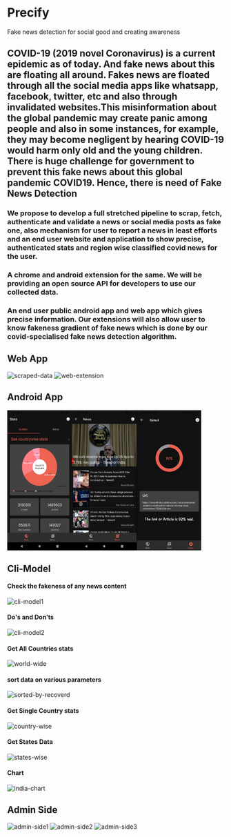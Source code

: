 # Precify
Fake news detection for social good and creating awareness

## COVID-19 (2019 novel Coronavirus) is a current epidemic as of today. And fake news about this are floating all around. Fakes news are floated through all the social media apps like whatsapp, facebook, twitter, etc and  also through invalidated websites.This misinformation about the global pandemic may create panic among people and also in some instances, for example, they may become negligent by hearing COVID-19 would harm only old and the young children. There is huge challenge for government to prevent this fake news about this global pandemic COVID19. Hence, there is need of Fake News Detection 
### We propose to develop a full stretched pipeline to scrap, fetch, authenticate and validate a news or social media posts as fake one, also mechanism for user to report a news in least efforts and an end user website and application to show precise, authenticated stats and region wise classified covid news for the user.
### A chrome and android extension for the same. We will be providing an open source API for developers to use our collected data.
### An end user public android app and web app which gives precise information. Our extensions will also allow user to know fakeness gradient of fake news which is done by our covid-specialised fake news detection algorithm.



## Web App
![scraped-data](https://user-images.githubusercontent.com/50859092/79023434-f644b000-7b9d-11ea-8e53-f305680c5f1d.png)
![web-extension](https://user-images.githubusercontent.com/50859092/79023509-1f654080-7b9e-11ea-9e96-7ccbd590db11.png)

## Android App
<div style="display:flex;">
<img src="Android/screenshots/Screenshot_1587113720.png" width="150">
<img src="Android/screenshots/Screenshot_1587113698.png" width="150">
<img src="Android/screenshots/vlcsnap-2020-04-22-11h47m48s579%20(2).png" width="150">
</div>

## Cli-Model

#### Check the fakeness of any news content
![cli-model1](https://user-images.githubusercontent.com/50859092/80065437-bc898700-8557-11ea-8cb3-46f7f64f513c.png)

#### Do's and Don'ts
![cli-model2](https://user-images.githubusercontent.com/50859092/80065494-daef8280-8557-11ea-9a9a-31a5f342ce0f.png)

#### Get All Countries stats 
![world-wide](https://user-images.githubusercontent.com/50859092/80066278-4423c580-8559-11ea-98b5-883972f400de.png)

#### sort data on various parameters
![sorted-by-recoverd](https://user-images.githubusercontent.com/50859092/80066623-e643ad80-8559-11ea-93b3-fc2538600ace.png)

#### Get Single Country stats
![country-wise](https://user-images.githubusercontent.com/50859092/80066178-1e96bc00-8559-11ea-868f-0d7312e33a39.png)

#### Get States Data
![states-wise](https://user-images.githubusercontent.com/50859092/80066338-5e5da380-8559-11ea-9bbe-4ad130631c11.png)

#### Chart
![india-chart](https://user-images.githubusercontent.com/50859092/80066441-91a03280-8559-11ea-9159-84c353fa428f.png)


## Admin Side
![admin-side1](https://user-images.githubusercontent.com/50859092/79023631-66533600-7b9e-11ea-969e-d4dd05641997.png)
![admin-side2](https://user-images.githubusercontent.com/50859092/79023639-6b17ea00-7b9e-11ea-9965-ec47b924b239.png)
![admin-side3](https://user-images.githubusercontent.com/50859092/79023645-6fdc9e00-7b9e-11ea-8cd4-1c2b6d2c3232.png)





